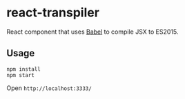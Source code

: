 # react-transpiler

React component that uses [Babel](https://babeljs.io/) to compile JSX to ES2015.

## Usage

```
npm install
npm start
```

Open `http://localhost:3333/`

